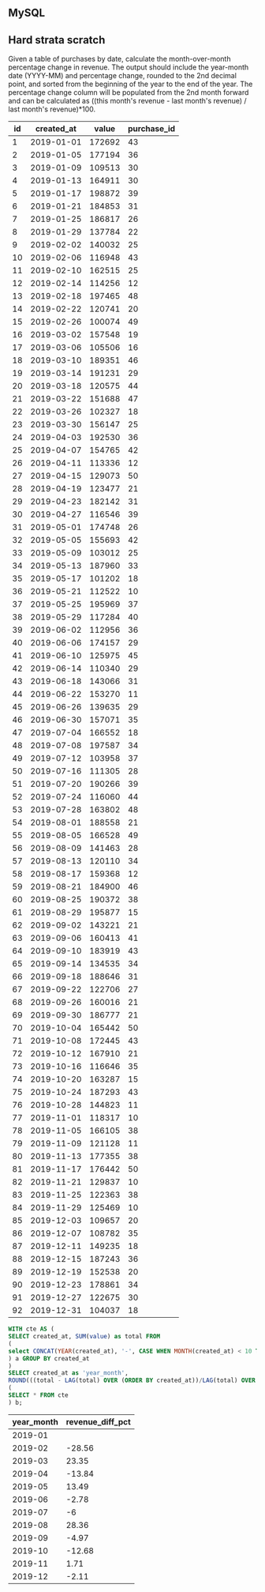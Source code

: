 ## MySQL
## Hard strata scratch
Given a table of purchases by date, calculate the month-over-month percentage change in revenue. The output should include 
the year-month date (YYYY-MM) and percentage change, rounded to the 2nd decimal point, and sorted from the beginning of 
the year to the end of the year.
The percentage change column will be populated from the 2nd month forward and can be calculated as ((this month's 
revenue - last month's revenue) / last month's revenue)*100.
<table class="ResultsTable__table"><thead><tr class="ResultsTable__header-row"><th class="ResultsTable__header-cell">id</th><th class="ResultsTable__header-cell">created_at</th><th class="ResultsTable__header-cell">value</th><th class="ResultsTable__header-cell">purchase_id</th></tr></thead><tbody><tr class="ResultsTable__row "><td class="ResultsTable__cell">1</td><td class="ResultsTable__cell">2019-01-01</td><td class="ResultsTable__cell">172692</td><td class="ResultsTable__cell">43</td></tr><tr class="ResultsTable__row "><td class="ResultsTable__cell">2</td><td class="ResultsTable__cell">2019-01-05</td><td class="ResultsTable__cell">177194</td><td class="ResultsTable__cell">36</td></tr><tr class="ResultsTable__row "><td class="ResultsTable__cell">3</td><td class="ResultsTable__cell">2019-01-09</td><td class="ResultsTable__cell">109513</td><td class="ResultsTable__cell">30</td></tr><tr class="ResultsTable__row "><td class="ResultsTable__cell">4</td><td class="ResultsTable__cell">2019-01-13</td><td class="ResultsTable__cell">164911</td><td class="ResultsTable__cell">30</td></tr><tr class="ResultsTable__row "><td class="ResultsTable__cell">5</td><td class="ResultsTable__cell">2019-01-17</td><td class="ResultsTable__cell">198872</td><td class="ResultsTable__cell">39</td></tr><tr class="ResultsTable__row "><td class="ResultsTable__cell">6</td><td class="ResultsTable__cell">2019-01-21</td><td class="ResultsTable__cell">184853</td><td class="ResultsTable__cell">31</td></tr><tr class="ResultsTable__row "><td class="ResultsTable__cell">7</td><td class="ResultsTable__cell">2019-01-25</td><td class="ResultsTable__cell">186817</td><td class="ResultsTable__cell">26</td></tr><tr class="ResultsTable__row "><td class="ResultsTable__cell">8</td><td class="ResultsTable__cell">2019-01-29</td><td class="ResultsTable__cell">137784</td><td class="ResultsTable__cell">22</td></tr><tr class="ResultsTable__row "><td class="ResultsTable__cell">9</td><td class="ResultsTable__cell">2019-02-02</td><td class="ResultsTable__cell">140032</td><td class="ResultsTable__cell">25</td></tr><tr class="ResultsTable__row "><td class="ResultsTable__cell">10</td><td class="ResultsTable__cell">2019-02-06</td><td class="ResultsTable__cell">116948</td><td class="ResultsTable__cell">43</td></tr><tr class="ResultsTable__row "><td class="ResultsTable__cell">11</td><td class="ResultsTable__cell">2019-02-10</td><td class="ResultsTable__cell">162515</td><td class="ResultsTable__cell">25</td></tr><tr class="ResultsTable__row "><td class="ResultsTable__cell">12</td><td class="ResultsTable__cell">2019-02-14</td><td class="ResultsTable__cell">114256</td><td class="ResultsTable__cell">12</td></tr><tr class="ResultsTable__row "><td class="ResultsTable__cell">13</td><td class="ResultsTable__cell">2019-02-18</td><td class="ResultsTable__cell">197465</td><td class="ResultsTable__cell">48</td></tr><tr class="ResultsTable__row "><td class="ResultsTable__cell">14</td><td class="ResultsTable__cell">2019-02-22</td><td class="ResultsTable__cell">120741</td><td class="ResultsTable__cell">20</td></tr><tr class="ResultsTable__row "><td class="ResultsTable__cell">15</td><td class="ResultsTable__cell">2019-02-26</td><td class="ResultsTable__cell">100074</td><td class="ResultsTable__cell">49</td></tr><tr class="ResultsTable__row "><td class="ResultsTable__cell">16</td><td class="ResultsTable__cell">2019-03-02</td><td class="ResultsTable__cell">157548</td><td class="ResultsTable__cell">19</td></tr><tr class="ResultsTable__row "><td class="ResultsTable__cell">17</td><td class="ResultsTable__cell">2019-03-06</td><td class="ResultsTable__cell">105506</td><td class="ResultsTable__cell">16</td></tr><tr class="ResultsTable__row "><td class="ResultsTable__cell">18</td><td class="ResultsTable__cell">2019-03-10</td><td class="ResultsTable__cell">189351</td><td class="ResultsTable__cell">46</td></tr><tr class="ResultsTable__row "><td class="ResultsTable__cell">19</td><td class="ResultsTable__cell">2019-03-14</td><td class="ResultsTable__cell">191231</td><td class="ResultsTable__cell">29</td></tr><tr class="ResultsTable__row "><td class="ResultsTable__cell">20</td><td class="ResultsTable__cell">2019-03-18</td><td class="ResultsTable__cell">120575</td><td class="ResultsTable__cell">44</td></tr><tr class="ResultsTable__row "><td class="ResultsTable__cell">21</td><td class="ResultsTable__cell">2019-03-22</td><td class="ResultsTable__cell">151688</td><td class="ResultsTable__cell">47</td></tr><tr class="ResultsTable__row "><td class="ResultsTable__cell">22</td><td class="ResultsTable__cell">2019-03-26</td><td class="ResultsTable__cell">102327</td><td class="ResultsTable__cell">18</td></tr><tr class="ResultsTable__row "><td class="ResultsTable__cell">23</td><td class="ResultsTable__cell">2019-03-30</td><td class="ResultsTable__cell">156147</td><td class="ResultsTable__cell">25</td></tr><tr class="ResultsTable__row "><td class="ResultsTable__cell">24</td><td class="ResultsTable__cell">2019-04-03</td><td class="ResultsTable__cell">192530</td><td class="ResultsTable__cell">36</td></tr><tr class="ResultsTable__row "><td class="ResultsTable__cell">25</td><td class="ResultsTable__cell">2019-04-07</td><td class="ResultsTable__cell">154765</td><td class="ResultsTable__cell">42</td></tr><tr class="ResultsTable__row "><td class="ResultsTable__cell">26</td><td class="ResultsTable__cell">2019-04-11</td><td class="ResultsTable__cell">113336</td><td class="ResultsTable__cell">12</td></tr><tr class="ResultsTable__row "><td class="ResultsTable__cell">27</td><td class="ResultsTable__cell">2019-04-15</td><td class="ResultsTable__cell">129073</td><td class="ResultsTable__cell">50</td></tr><tr class="ResultsTable__row "><td class="ResultsTable__cell">28</td><td class="ResultsTable__cell">2019-04-19</td><td class="ResultsTable__cell">123477</td><td class="ResultsTable__cell">21</td></tr><tr class="ResultsTable__row "><td class="ResultsTable__cell">29</td><td class="ResultsTable__cell">2019-04-23</td><td class="ResultsTable__cell">182142</td><td class="ResultsTable__cell">31</td></tr><tr class="ResultsTable__row "><td class="ResultsTable__cell">30</td><td class="ResultsTable__cell">2019-04-27</td><td class="ResultsTable__cell">116546</td><td class="ResultsTable__cell">39</td></tr><tr class="ResultsTable__row "><td class="ResultsTable__cell">31</td><td class="ResultsTable__cell">2019-05-01</td><td class="ResultsTable__cell">174748</td><td class="ResultsTable__cell">26</td></tr><tr class="ResultsTable__row "><td class="ResultsTable__cell">32</td><td class="ResultsTable__cell">2019-05-05</td><td class="ResultsTable__cell">155693</td><td class="ResultsTable__cell">42</td></tr><tr class="ResultsTable__row "><td class="ResultsTable__cell">33</td><td class="ResultsTable__cell">2019-05-09</td><td class="ResultsTable__cell">103012</td><td class="ResultsTable__cell">25</td></tr><tr class="ResultsTable__row "><td class="ResultsTable__cell">34</td><td class="ResultsTable__cell">2019-05-13</td><td class="ResultsTable__cell">187960</td><td class="ResultsTable__cell">33</td></tr><tr class="ResultsTable__row "><td class="ResultsTable__cell">35</td><td class="ResultsTable__cell">2019-05-17</td><td class="ResultsTable__cell">101202</td><td class="ResultsTable__cell">18</td></tr><tr class="ResultsTable__row "><td class="ResultsTable__cell">36</td><td class="ResultsTable__cell">2019-05-21</td><td class="ResultsTable__cell">112522</td><td class="ResultsTable__cell">10</td></tr><tr class="ResultsTable__row "><td class="ResultsTable__cell">37</td><td class="ResultsTable__cell">2019-05-25</td><td class="ResultsTable__cell">195969</td><td class="ResultsTable__cell">37</td></tr><tr class="ResultsTable__row "><td class="ResultsTable__cell">38</td><td class="ResultsTable__cell">2019-05-29</td><td class="ResultsTable__cell">117284</td><td class="ResultsTable__cell">40</td></tr><tr class="ResultsTable__row "><td class="ResultsTable__cell">39</td><td class="ResultsTable__cell">2019-06-02</td><td class="ResultsTable__cell">112956</td><td class="ResultsTable__cell">36</td></tr><tr class="ResultsTable__row "><td class="ResultsTable__cell">40</td><td class="ResultsTable__cell">2019-06-06</td><td class="ResultsTable__cell">174157</td><td class="ResultsTable__cell">29</td></tr><tr class="ResultsTable__row "><td class="ResultsTable__cell">41</td><td class="ResultsTable__cell">2019-06-10</td><td class="ResultsTable__cell">125975</td><td class="ResultsTable__cell">45</td></tr><tr class="ResultsTable__row "><td class="ResultsTable__cell">42</td><td class="ResultsTable__cell">2019-06-14</td><td class="ResultsTable__cell">110340</td><td class="ResultsTable__cell">29</td></tr><tr class="ResultsTable__row "><td class="ResultsTable__cell">43</td><td class="ResultsTable__cell">2019-06-18</td><td class="ResultsTable__cell">143066</td><td class="ResultsTable__cell">31</td></tr><tr class="ResultsTable__row "><td class="ResultsTable__cell">44</td><td class="ResultsTable__cell">2019-06-22</td><td class="ResultsTable__cell">153270</td><td class="ResultsTable__cell">11</td></tr><tr class="ResultsTable__row "><td class="ResultsTable__cell">45</td><td class="ResultsTable__cell">2019-06-26</td><td class="ResultsTable__cell">139635</td><td class="ResultsTable__cell">29</td></tr><tr class="ResultsTable__row "><td class="ResultsTable__cell">46</td><td class="ResultsTable__cell">2019-06-30</td><td class="ResultsTable__cell">157071</td><td class="ResultsTable__cell">35</td></tr><tr class="ResultsTable__row "><td class="ResultsTable__cell">47</td><td class="ResultsTable__cell">2019-07-04</td><td class="ResultsTable__cell">166552</td><td class="ResultsTable__cell">18</td></tr><tr class="ResultsTable__row "><td class="ResultsTable__cell">48</td><td class="ResultsTable__cell">2019-07-08</td><td class="ResultsTable__cell">197587</td><td class="ResultsTable__cell">34</td></tr><tr class="ResultsTable__row "><td class="ResultsTable__cell">49</td><td class="ResultsTable__cell">2019-07-12</td><td class="ResultsTable__cell">103958</td><td class="ResultsTable__cell">37</td></tr><tr class="ResultsTable__row "><td class="ResultsTable__cell">50</td><td class="ResultsTable__cell">2019-07-16</td><td class="ResultsTable__cell">111305</td><td class="ResultsTable__cell">28</td></tr><tr class="ResultsTable__row "><td class="ResultsTable__cell">51</td><td class="ResultsTable__cell">2019-07-20</td><td class="ResultsTable__cell">190266</td><td class="ResultsTable__cell">39</td></tr><tr class="ResultsTable__row "><td class="ResultsTable__cell">52</td><td class="ResultsTable__cell">2019-07-24</td><td class="ResultsTable__cell">116060</td><td class="ResultsTable__cell">44</td></tr><tr class="ResultsTable__row "><td class="ResultsTable__cell">53</td><td class="ResultsTable__cell">2019-07-28</td><td class="ResultsTable__cell">163802</td><td class="ResultsTable__cell">48</td></tr><tr class="ResultsTable__row "><td class="ResultsTable__cell">54</td><td class="ResultsTable__cell">2019-08-01</td><td class="ResultsTable__cell">188558</td><td class="ResultsTable__cell">21</td></tr><tr class="ResultsTable__row "><td class="ResultsTable__cell">55</td><td class="ResultsTable__cell">2019-08-05</td><td class="ResultsTable__cell">166528</td><td class="ResultsTable__cell">49</td></tr><tr class="ResultsTable__row "><td class="ResultsTable__cell">56</td><td class="ResultsTable__cell">2019-08-09</td><td class="ResultsTable__cell">141463</td><td class="ResultsTable__cell">28</td></tr><tr class="ResultsTable__row "><td class="ResultsTable__cell">57</td><td class="ResultsTable__cell">2019-08-13</td><td class="ResultsTable__cell">120110</td><td class="ResultsTable__cell">34</td></tr><tr class="ResultsTable__row "><td class="ResultsTable__cell">58</td><td class="ResultsTable__cell">2019-08-17</td><td class="ResultsTable__cell">159368</td><td class="ResultsTable__cell">12</td></tr><tr class="ResultsTable__row "><td class="ResultsTable__cell">59</td><td class="ResultsTable__cell">2019-08-21</td><td class="ResultsTable__cell">184900</td><td class="ResultsTable__cell">46</td></tr><tr class="ResultsTable__row "><td class="ResultsTable__cell">60</td><td class="ResultsTable__cell">2019-08-25</td><td class="ResultsTable__cell">190372</td><td class="ResultsTable__cell">38</td></tr><tr class="ResultsTable__row "><td class="ResultsTable__cell">61</td><td class="ResultsTable__cell">2019-08-29</td><td class="ResultsTable__cell">195877</td><td class="ResultsTable__cell">15</td></tr><tr class="ResultsTable__row "><td class="ResultsTable__cell">62</td><td class="ResultsTable__cell">2019-09-02</td><td class="ResultsTable__cell">143221</td><td class="ResultsTable__cell">21</td></tr><tr class="ResultsTable__row "><td class="ResultsTable__cell">63</td><td class="ResultsTable__cell">2019-09-06</td><td class="ResultsTable__cell">160413</td><td class="ResultsTable__cell">41</td></tr><tr class="ResultsTable__row "><td class="ResultsTable__cell">64</td><td class="ResultsTable__cell">2019-09-10</td><td class="ResultsTable__cell">183919</td><td class="ResultsTable__cell">43</td></tr><tr class="ResultsTable__row "><td class="ResultsTable__cell">65</td><td class="ResultsTable__cell">2019-09-14</td><td class="ResultsTable__cell">134535</td><td class="ResultsTable__cell">34</td></tr><tr class="ResultsTable__row "><td class="ResultsTable__cell">66</td><td class="ResultsTable__cell">2019-09-18</td><td class="ResultsTable__cell">188646</td><td class="ResultsTable__cell">31</td></tr><tr class="ResultsTable__row "><td class="ResultsTable__cell">67</td><td class="ResultsTable__cell">2019-09-22</td><td class="ResultsTable__cell">122706</td><td class="ResultsTable__cell">27</td></tr><tr class="ResultsTable__row "><td class="ResultsTable__cell">68</td><td class="ResultsTable__cell">2019-09-26</td><td class="ResultsTable__cell">160016</td><td class="ResultsTable__cell">21</td></tr><tr class="ResultsTable__row "><td class="ResultsTable__cell">69</td><td class="ResultsTable__cell">2019-09-30</td><td class="ResultsTable__cell">186777</td><td class="ResultsTable__cell">21</td></tr><tr class="ResultsTable__row "><td class="ResultsTable__cell">70</td><td class="ResultsTable__cell">2019-10-04</td><td class="ResultsTable__cell">165442</td><td class="ResultsTable__cell">50</td></tr><tr class="ResultsTable__row "><td class="ResultsTable__cell">71</td><td class="ResultsTable__cell">2019-10-08</td><td class="ResultsTable__cell">172445</td><td class="ResultsTable__cell">43</td></tr><tr class="ResultsTable__row "><td class="ResultsTable__cell">72</td><td class="ResultsTable__cell">2019-10-12</td><td class="ResultsTable__cell">167910</td><td class="ResultsTable__cell">21</td></tr><tr class="ResultsTable__row "><td class="ResultsTable__cell">73</td><td class="ResultsTable__cell">2019-10-16</td><td class="ResultsTable__cell">116646</td><td class="ResultsTable__cell">35</td></tr><tr class="ResultsTable__row "><td class="ResultsTable__cell">74</td><td class="ResultsTable__cell">2019-10-20</td><td class="ResultsTable__cell">163287</td><td class="ResultsTable__cell">15</td></tr><tr class="ResultsTable__row "><td class="ResultsTable__cell">75</td><td class="ResultsTable__cell">2019-10-24</td><td class="ResultsTable__cell">187293</td><td class="ResultsTable__cell">43</td></tr><tr class="ResultsTable__row "><td class="ResultsTable__cell">76</td><td class="ResultsTable__cell">2019-10-28</td><td class="ResultsTable__cell">144823</td><td class="ResultsTable__cell">11</td></tr><tr class="ResultsTable__row "><td class="ResultsTable__cell">77</td><td class="ResultsTable__cell">2019-11-01</td><td class="ResultsTable__cell">118317</td><td class="ResultsTable__cell">10</td></tr><tr class="ResultsTable__row "><td class="ResultsTable__cell">78</td><td class="ResultsTable__cell">2019-11-05</td><td class="ResultsTable__cell">166105</td><td class="ResultsTable__cell">38</td></tr><tr class="ResultsTable__row "><td class="ResultsTable__cell">79</td><td class="ResultsTable__cell">2019-11-09</td><td class="ResultsTable__cell">121128</td><td class="ResultsTable__cell">11</td></tr><tr class="ResultsTable__row "><td class="ResultsTable__cell">80</td><td class="ResultsTable__cell">2019-11-13</td><td class="ResultsTable__cell">177355</td><td class="ResultsTable__cell">38</td></tr><tr class="ResultsTable__row "><td class="ResultsTable__cell">81</td><td class="ResultsTable__cell">2019-11-17</td><td class="ResultsTable__cell">176442</td><td class="ResultsTable__cell">50</td></tr><tr class="ResultsTable__row "><td class="ResultsTable__cell">82</td><td class="ResultsTable__cell">2019-11-21</td><td class="ResultsTable__cell">129837</td><td class="ResultsTable__cell">10</td></tr><tr class="ResultsTable__row "><td class="ResultsTable__cell">83</td><td class="ResultsTable__cell">2019-11-25</td><td class="ResultsTable__cell">122363</td><td class="ResultsTable__cell">38</td></tr><tr class="ResultsTable__row "><td class="ResultsTable__cell">84</td><td class="ResultsTable__cell">2019-11-29</td><td class="ResultsTable__cell">125469</td><td class="ResultsTable__cell">10</td></tr><tr class="ResultsTable__row "><td class="ResultsTable__cell">85</td><td class="ResultsTable__cell">2019-12-03</td><td class="ResultsTable__cell">109657</td><td class="ResultsTable__cell">20</td></tr><tr class="ResultsTable__row "><td class="ResultsTable__cell">86</td><td class="ResultsTable__cell">2019-12-07</td><td class="ResultsTable__cell">108782</td><td class="ResultsTable__cell">35</td></tr><tr class="ResultsTable__row "><td class="ResultsTable__cell">87</td><td class="ResultsTable__cell">2019-12-11</td><td class="ResultsTable__cell">149235</td><td class="ResultsTable__cell">18</td></tr><tr class="ResultsTable__row "><td class="ResultsTable__cell">88</td><td class="ResultsTable__cell">2019-12-15</td><td class="ResultsTable__cell">187243</td><td class="ResultsTable__cell">36</td></tr><tr class="ResultsTable__row "><td class="ResultsTable__cell">89</td><td class="ResultsTable__cell">2019-12-19</td><td class="ResultsTable__cell">152538</td><td class="ResultsTable__cell">20</td></tr><tr class="ResultsTable__row "><td class="ResultsTable__cell">90</td><td class="ResultsTable__cell">2019-12-23</td><td class="ResultsTable__cell">178861</td><td class="ResultsTable__cell">34</td></tr><tr class="ResultsTable__row "><td class="ResultsTable__cell">91</td><td class="ResultsTable__cell">2019-12-27</td><td class="ResultsTable__cell">122675</td><td class="ResultsTable__cell">30</td></tr><tr class="ResultsTable__row "><td class="ResultsTable__cell">92</td><td class="ResultsTable__cell">2019-12-31</td><td class="ResultsTable__cell">104037</td><td class="ResultsTable__cell">18</td></tr></tbody></table>

```sql
WITH cte AS (
SELECT created_at, SUM(value) as total FROM
(
select CONCAT(YEAR(created_at), '-', CASE WHEN MONTH(created_at) < 10 THEN '0' ELSE '' END, MONTH(created_at)) created_at, value from sf_transactions ORDER BY created_at
) a GROUP BY created_at
)
SELECT created_at as 'year_month', 
ROUND(((total - LAG(total) OVER (ORDER BY created_at))/LAG(total) OVER (ORDER BY created_at))*100, 2) as revenue_diff_pct FROM 
(
SELECT * FROM cte
) b;
```
<table class="ResultsTable__table"><thead><tr class="ResultsTable__header-row"><th class="ResultsTable__header-cell">year_month</th><th class="ResultsTable__header-cell">revenue_diff_pct</th></tr></thead><tbody><tr class="ResultsTable__row "><td class="ResultsTable__cell">2019-01</td><td class="ResultsTable__cell"></td></tr><tr class="ResultsTable__row "><td class="ResultsTable__cell">2019-02</td><td class="ResultsTable__cell">-28.56</td></tr><tr class="ResultsTable__row "><td class="ResultsTable__cell">2019-03</td><td class="ResultsTable__cell">23.35</td></tr><tr class="ResultsTable__row "><td class="ResultsTable__cell">2019-04</td><td class="ResultsTable__cell">-13.84</td></tr><tr class="ResultsTable__row "><td class="ResultsTable__cell">2019-05</td><td class="ResultsTable__cell">13.49</td></tr><tr class="ResultsTable__row "><td class="ResultsTable__cell">2019-06</td><td class="ResultsTable__cell">-2.78</td></tr><tr class="ResultsTable__row "><td class="ResultsTable__cell">2019-07</td><td class="ResultsTable__cell">-6</td></tr><tr class="ResultsTable__row "><td class="ResultsTable__cell">2019-08</td><td class="ResultsTable__cell">28.36</td></tr><tr class="ResultsTable__row "><td class="ResultsTable__cell">2019-09</td><td class="ResultsTable__cell">-4.97</td></tr><tr class="ResultsTable__row "><td class="ResultsTable__cell">2019-10</td><td class="ResultsTable__cell">-12.68</td></tr><tr class="ResultsTable__row "><td class="ResultsTable__cell">2019-11</td><td class="ResultsTable__cell">1.71</td></tr><tr class="ResultsTable__row "><td class="ResultsTable__cell">2019-12</td><td class="ResultsTable__cell">-2.11</td></tr></tbody></table>